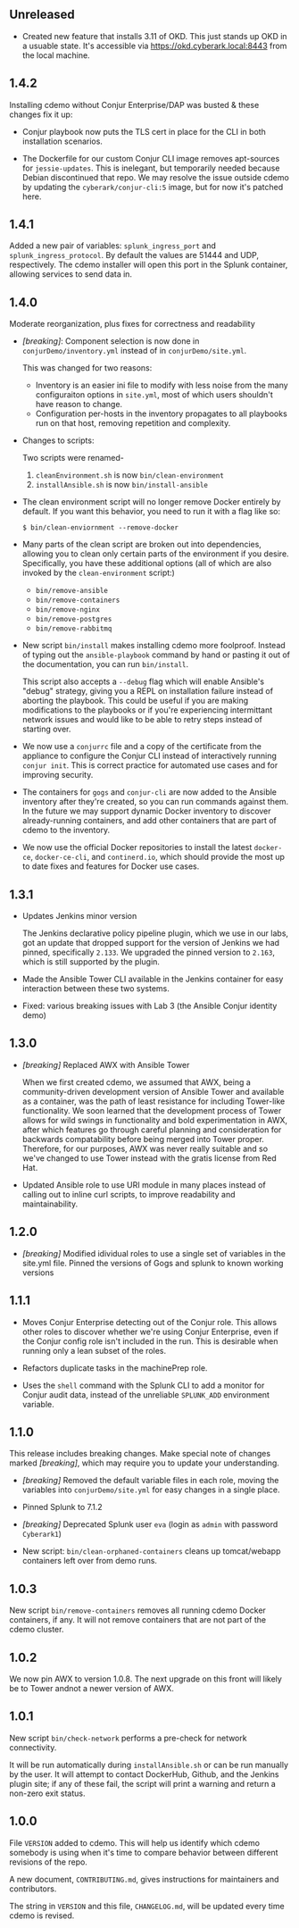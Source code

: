## Unreleased

*   Created new feature that installs 3.11 of OKD. This just stands up OKD in a
    usuable state. It's accessible via https://okd.cyberark.local:8443 from the
    local machine.

## 1.4.2

Installing cdemo without Conjur Enterprise/DAP was busted & these changes fix it
up:

*   Conjur playbook now puts the TLS cert in place for the CLI in both
    installation scenarios.

*   The Dockerfile for our custom Conjur CLI image removes apt-sources for
    `jessie-updates`. This is inelegant, but temporarily needed because Debian
    discontinued that repo. We may resolve the issue outside cdemo by updating
    the `cyberark/conjur-cli:5` image, but for now it's patched here.

## 1.4.1

Added a new pair of variables: `splunk_ingress_port` and
`splunk_ingress_protocol`. By default the values are 51444 and UDP,
respectively. The cdemo installer will open this port in the Splunk container,
allowing services to send data in.

## 1.4.0

Moderate reorganization, plus fixes for correctness and readability

*   *\[breaking]*: Component selection is now done in `conjurDemo/inventory.yml`
    instead of in `conjurDemo/site.yml`.
    
    This was changed for two reasons:
    * Inventory is an easier ini file to modify with less noise from the many
      configuraiton options in `site.yml`, most of which users shouldn't have
      reason to change.
    * Configuration per-hosts in the inventory propagates to all playbooks run
      on that host, removing repetition and complexity.

*   Changes to scripts:

    Two scripts were renamed-
    1. `cleanEnvironment.sh` is now `bin/clean-environment`
    2. `installAnsible.sh` is now `bin/install-ansible`

*   The clean environment script will no longer remove Docker entirely by
    default. If you want this behavior, you need to run it with a flag like so:
       
    ```
    $ bin/clean-enviornment --remove-docker
    ```

*   Many parts of the clean script are broken out into dependencies, allowing
    you to clean only certain parts of the environment if you desire.
    Specifically, you have these additional options (all of which are also
    invoked by the `clean-environment` script:)
       
    * `bin/remove-ansible`
    * `bin/remove-containers`
    * `bin/remove-nginx`
    * `bin/remove-postgres`
    * `bin/remove-rabbitmq`

*    New script `bin/install` makes installing cdemo more foolproof. Instead of
     typing out the `ansible-playbook` command by hand or pasting it out of the
     documentation, you can run `bin/install`.
     
     This script also accepts a `--debug` flag which will enable Ansible's
     "debug" strategy, giving you a REPL on installation failure instead of
     aborting the playbook. This could be useful if you are making modifications
     to the playbooks or if you're experiencing intermittant network issues and
     would like to be able to retry steps instead of starting over.
     
*    We now use a `conjurrc` file and a copy of the certificate from the
     appliance to configure the Conjur CLI instead of interactively running
     `conjur init`. This is correct practice for automated use cases and for
     improving security.

*    The containers for `gogs` and `conjur-cli` are now added to the Ansible
     inventory after they're created, so you can run commands against them. In
     the future we may support dynamic Docker inventory to discover
     already-running containers, and add other containers that are part of cdemo
     to the inventory.
     
*    We now use the official Docker repositories to install the latest
     `docker-ce`, `docker-ce-cli`, and `continerd.io`, which should provide the
     most up to date fixes and features for Docker use cases.

## 1.3.1

*   Updates Jenkins minor version

    The Jenkins declarative policy pipeline plugin, which we use in our labs,
    got an update that dropped support for the version of Jenkins we had pinned,
    specifically `2.133`. We upgraded the pinned version to `2.163`, which is
    still supported by the plugin.

*   Made the Ansible Tower CLI available in the Jenkins container for easy
    interaction between these two systems.

*   Fixed: various breaking issues with Lab 3 (the Ansible Conjur identity demo)

## 1.3.0

*   *\[breaking]* Replaced AWX with Ansible Tower
    
    When we first created cdemo, we assumed that AWX, being a community-driven
    development version of Ansible Tower and available as a container, was the
    path of least resistance for including Tower-like functionality. We soon
    learned that the development process of Tower allows for wild swings in
    functionality and bold experimentation in AWX, after which features go
    through careful planning and consideration for backwards compatability
    before being merged into Tower proper. Therefore, for our purposes, AWX was
    never really suitable and so we've changed to use Tower instead with the
    gratis license from Red Hat.
    
*   Updated Ansible role to use URI module in many places instead of calling out
    to inline curl scripts, to improve readability and maintainability.

## 1.2.0

*   *\[breaking]* Modified idividual roles to use a single set of variables in the site.yml file. Pinned the versions of Gogs and splunk to known working versions

## 1.1.1

*   Moves Conjur Enterprise detecting out of the Conjur role. This allows other
    roles to discover whether we're using Conjur Enterprise, even if the Conjur
    config role isn't included in the run. This is desirable when running only a
    lean subset of the roles.

*   Refactors duplicate tasks in the machinePrep role.

*   Uses the `shell` command with the Splunk CLI to add a monitor for Conjur
    audit data, instead of the unreliable `SPLUNK_ADD` environment variable.

## 1.1.0
This release includes breaking changes. Make special note of changes marked
*\[breaking]*, which may require you to update your understanding.

*   *\[breaking]* Removed the default variable files in each role, moving the
    variables into `conjurDemo/site.yml` for easy changes in a single place.

*   Pinned Splunk to 7.1.2

*   *\[breaking]* Deprecated Splunk user `eva` (login as `admin` with password
    `Cyberark1`)

*   New script: `bin/clean-orphaned-containers` cleans up tomcat/webapp
    containers left over from demo runs.

## 1.0.3

New script `bin/remove-containers` removes all running cdemo Docker containers,
if any. It will not remove containers that are not part of the cdemo cluster.

## 1.0.2

We now pin AWX to version 1.0.8. The next upgrade on this front will likely be
to Tower andnot a newer version of AWX.

## 1.0.1

New script `bin/check-network` performs a pre-check for network connectivity.

It will be run automatically during `installAnsible.sh` or can be run manually
by the user. It will attempt to contact DockerHub, Github, and the Jenkins
plugin site; if any of these fail, the script will print a warning and return a
non-zero exit status.

## 1.0.0

File `VERSION` added to cdemo. This will help us identify which cdemo somebody
is using when it's time to compare behavior between different revisions of the
repo.

A new document, `CONTRIBUTING.md`, gives instructions for maintainers and
contributors.

The string in `VERSION` and this file, `CHANGELOG.md`, will be updated every
time cdemo is revised.
